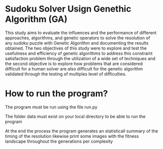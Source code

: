 # Sudoku Solver Usign Genethic Algorithm (GA)

This study aims to evaluate the influences and the performance of different approaches, algorithms, and genetic operators to solve the resolution of any sudoku puzzle with Genetic Algorithm and documenting the results obtained. The two objectives of this study were to explore and test the usefulness and efficiency of genetic algorithms to address this constraint satisfaction problem through the utilization of a wide set of techniques and the second objective is to explore how problems that are considered difficult for a human solver are also difficult for the genetic algorithm validated through the testing of multiples level of difficulties.

How to run the program?
========================
The program must be run using the file run.py

The folder data must exist on your local directory to be able to run the program

At the end the process the program generates an statisticall summary of the timing of the resolution likewise print some images with the fitness landscape throughout the generations per complexity

